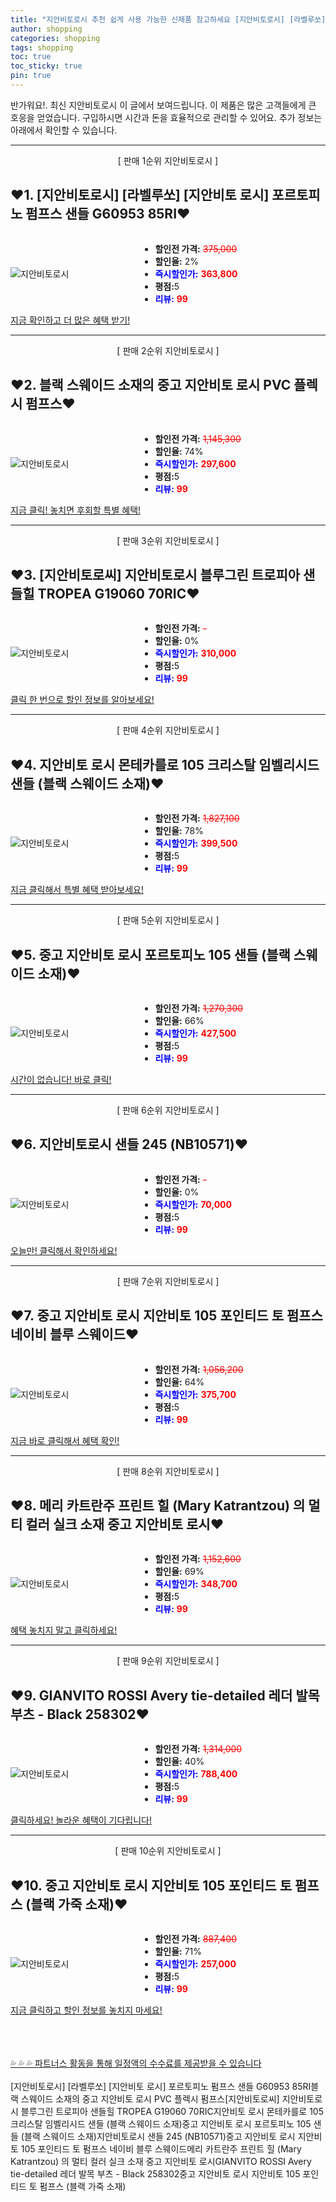 ```yaml
---
title: "지안비토로시 추천 쉽게 사용 가능한 신제품 참고하세요 [지안비토로시] [라벨루쏘] [지안비토 로시] 포르토피노"
author: shopping
categories: shopping
tags: shopping
toc: true
toc_sticky: true
pin: true
---
```

반가워요!. 최신 지안비토로시 이 글에서 보여드립니다. 이 제품은 많은 고객들에게 큰 호응을 얻었습니다. 구입하시면 시간과 돈을 효율적으로 관리할 수 있어요. 추가 정보는 아래에서 확인할 수 있습니다.

---
<p class="toplist" style="margin: 0 auto; display: block; width: fit-content;">[ 판매 1순위 지안비토로시 ]</p>

<h2><strong>❤️1. [지안비토로시] [라벨루쏘] [지안비토 로시] 포르토피노 펌프스 샌들 G60953 85RI❤️</strong></h2>

<div style="display: flex; align-items: center;">
    <div style="flex: 0.4;">
        <img src="https://thumbnail8.coupangcdn.com/thumbnails/remote/230x230ex/image/vendor_inventory/327e/351268ac6f06462bd1195e0f2247a5d9b1bc4009034ca46ac82177a6df3e.jpg" alt="지안비토로시" style="max-width: 100%;">
    </div>
    <div style="flex: 0.6; margin-left: 10px;">
        <ul>
            <li><strong>할인전 가격:</strong> <del style="color: red;">375,000</del></li>
            <li><strong>할인율:</strong> 2%</li>
            <li><span style='color:blue'><strong>즉시할인가:</strong></span> <span style='color:red'><strong>363,800</strong></span></li>
            <li><strong>평점:</strong>5</li>
            <li><span style='color:blue'><strong>리뷰:</strong></span> <span style='color:red'><strong>99</strong></span></li>
        </ul>
    </div>
</div>
<div class="center">
    <a href="https://selin100587001.github.io?lptag=AF9450613&subid=githubio&pageKey=6851043911&traceid=V0-153&itemId=16320791790&vendorItemId=85024373046" class="myButton">
        지금 확인하고 더 많은 혜택 받기!
    </a>
</div>


---
<p class="toplist" style="margin: 0 auto; display: block; width: fit-content;">[ 판매 2순위 지안비토로시 ]</p>

<h2><strong>❤️2. 블랙 스웨이드 소재의 중고 지안비토 로시 PVC 플렉시 펌프스❤️</strong></h2>

<div style="display: flex; align-items: center;">
    <div style="flex: 0.4;">
        <img src="https://thumbnail8.coupangcdn.com/thumbnails/remote/230x230ex/image/vendor_inventory/d0c5/e304bdf795af53bf891137f7c991f399699bddd0c8a82a2fd0361c95ea07.jpg" alt="지안비토로시" style="max-width: 100%;">
    </div>
    <div style="flex: 0.6; margin-left: 10px;">
        <ul>
            <li><strong>할인전 가격:</strong> <del style="color: red;">1,145,300</del></li>
            <li><strong>할인율:</strong> 74%</li>
            <li><span style='color:blue'><strong>즉시할인가:</strong></span> <span style='color:red'><strong>297,600</strong></span></li>
            <li><strong>평점:</strong>5</li>
            <li><span style='color:blue'><strong>리뷰:</strong></span> <span style='color:red'><strong>99</strong></span></li>
        </ul>
    </div>
</div>
<div class="center">
    <a href="https://selin100587001.github.io?lptag=AF9450613&subid=githubio&pageKey=8195018740&traceid=V0-153&itemId=23467095403&vendorItemId=90493670447" class="myButton">
        지금 클릭! 놓치면 후회할 특별 혜택!
    </a>
</div>


---
<p class="toplist" style="margin: 0 auto; display: block; width: fit-content;">[ 판매 3순위 지안비토로시 ]</p>

<h2><strong>❤️3. [지안비토로씨] 지안비토로시 블루그린 트로피아 샌들힐 TROPEA G19060 70RIC❤️</strong></h2>

<div style="display: flex; align-items: center;">
    <div style="flex: 0.4;">
        <img src="https://thumbnail7.coupangcdn.com/thumbnails/remote/230x230ex/image/vendor_inventory/299e/f6dd9498387fe4407399a0e6fc1673d32bc225879fea5ed887107a2078a6.jpg" alt="지안비토로시" style="max-width: 100%;">
    </div>
    <div style="flex: 0.6; margin-left: 10px;">
        <ul>
            <li><strong>할인전 가격:</strong> <del style="color: red;">-</del></li>
            <li><strong>할인율:</strong> 0%</li>
            <li><span style='color:blue'><strong>즉시할인가:</strong></span> <span style='color:red'><strong>310,000</strong></span></li>
            <li><strong>평점:</strong>5</li>
            <li><span style='color:blue'><strong>리뷰:</strong></span> <span style='color:red'><strong>99</strong></span></li>
        </ul>
    </div>
</div>
<div class="center">
    <a href="https://selin100587001.github.io?lptag=AF9450613&subid=githubio&pageKey=5673217023&traceid=V0-153&itemId=9347666896&vendorItemId=78136974844" class="myButton">
        클릭 한 번으로 할인 정보를 알아보세요!
    </a>
</div>


---
<p class="toplist" style="margin: 0 auto; display: block; width: fit-content;">[ 판매 4순위 지안비토로시 ]</p>

<h2><strong>❤️4. 지안비토 로시 몬테카를로 105 크리스탈 임벨리시드 샌들 (블랙 스웨이드 소재)❤️</strong></h2>

<div style="display: flex; align-items: center;">
    <div style="flex: 0.4;">
        <img src="https://thumbnail10.coupangcdn.com/thumbnails/remote/230x230ex/image/vendor_inventory/bad4/c36f77bbfe1c6da20aa203a6c08ab582a8d505ea925163ca6d28b39df355.jpg" alt="지안비토로시" style="max-width: 100%;">
    </div>
    <div style="flex: 0.6; margin-left: 10px;">
        <ul>
            <li><strong>할인전 가격:</strong> <del style="color: red;">1,827,100</del></li>
            <li><strong>할인율:</strong> 78%</li>
            <li><span style='color:blue'><strong>즉시할인가:</strong></span> <span style='color:red'><strong>399,500</strong></span></li>
            <li><strong>평점:</strong>5</li>
            <li><span style='color:blue'><strong>리뷰:</strong></span> <span style='color:red'><strong>99</strong></span></li>
        </ul>
    </div>
</div>
<div class="center">
    <a href="https://selin100587001.github.io?lptag=AF9450613&subid=githubio&pageKey=8195123274&traceid=V0-153&itemId=23467487293&vendorItemId=90494057195" class="myButton">
        지금 클릭해서 특별 혜택 받아보세요!
    </a>
</div>


---
<p class="toplist" style="margin: 0 auto; display: block; width: fit-content;">[ 판매 5순위 지안비토로시 ]</p>

<h2><strong>❤️5. 중고 지안비토 로시 포르토피노 105 샌들 (블랙 스웨이드 소재)❤️</strong></h2>

<div style="display: flex; align-items: center;">
    <div style="flex: 0.4;">
        <img src="https://thumbnail9.coupangcdn.com/thumbnails/remote/230x230ex/image/vendor_inventory/a069/d0742997f303b5997b544945b3909c53c5d65b04d462e62816ee056132ed.jpg" alt="지안비토로시" style="max-width: 100%;">
    </div>
    <div style="flex: 0.6; margin-left: 10px;">
        <ul>
            <li><strong>할인전 가격:</strong> <del style="color: red;">1,270,300</del></li>
            <li><strong>할인율:</strong> 66%</li>
            <li><span style='color:blue'><strong>즉시할인가:</strong></span> <span style='color:red'><strong>427,500</strong></span></li>
            <li><strong>평점:</strong>5</li>
            <li><span style='color:blue'><strong>리뷰:</strong></span> <span style='color:red'><strong>99</strong></span></li>
        </ul>
    </div>
</div>
<div class="center">
    <a href="https://selin100587001.github.io?lptag=AF9450613&subid=githubio&pageKey=8195137420&traceid=V0-153&itemId=23467549042&vendorItemId=90494118150" class="myButton">
        시간이 없습니다! 바로 클릭!
    </a>
</div>


---
<p class="toplist" style="margin: 0 auto; display: block; width: fit-content;">[ 판매 6순위 지안비토로시 ]</p>

<h2><strong>❤️6. 지안비토로시 샌들 245 (NB10571)❤️</strong></h2>

<div style="display: flex; align-items: center;">
    <div style="flex: 0.4;">
        <img src="https://thumbnail7.coupangcdn.com/thumbnails/remote/230x230ex/image/vendor_inventory/ee81/87850e0c4756bb308064b01b82f98cb226a3c0c81caaf7c965b5f2069cef.jpg" alt="지안비토로시" style="max-width: 100%;">
    </div>
    <div style="flex: 0.6; margin-left: 10px;">
        <ul>
            <li><strong>할인전 가격:</strong> <del style="color: red;">-</del></li>
            <li><strong>할인율:</strong> 0%</li>
            <li><span style='color:blue'><strong>즉시할인가:</strong></span> <span style='color:red'><strong>70,000</strong></span></li>
            <li><strong>평점:</strong>5</li>
            <li><span style='color:blue'><strong>리뷰:</strong></span> <span style='color:red'><strong>99</strong></span></li>
        </ul>
    </div>
</div>
<div class="center">
    <a href="https://selin100587001.github.io?lptag=AF9450613&subid=githubio&pageKey=6622847807&traceid=V0-153&itemId=15064786296&vendorItemId=82400804135" class="myButton">
        오늘만! 클릭해서 확인하세요!
    </a>
</div>


---
<p class="toplist" style="margin: 0 auto; display: block; width: fit-content;">[ 판매 7순위 지안비토로시 ]</p>

<h2><strong>❤️7. 중고 지안비토 로시 지안비토 105 포인티드 토 펌프스 네이비 블루 스웨이드❤️</strong></h2>

<div style="display: flex; align-items: center;">
    <div style="flex: 0.4;">
        <img src="https://thumbnail10.coupangcdn.com/thumbnails/remote/230x230ex/image/vendor_inventory/b4a9/950edf898d4cf7e486b97fe9434707cd2f0327367d814047a56f8d12625b.jpg" alt="지안비토로시" style="max-width: 100%;">
    </div>
    <div style="flex: 0.6; margin-left: 10px;">
        <ul>
            <li><strong>할인전 가격:</strong> <del style="color: red;">1,056,200</del></li>
            <li><strong>할인율:</strong> 64%</li>
            <li><span style='color:blue'><strong>즉시할인가:</strong></span> <span style='color:red'><strong>375,700</strong></span></li>
            <li><strong>평점:</strong>5</li>
            <li><span style='color:blue'><strong>리뷰:</strong></span> <span style='color:red'><strong>99</strong></span></li>
        </ul>
    </div>
</div>
<div class="center">
    <a href="https://selin100587001.github.io?lptag=AF9450613&subid=githubio&pageKey=8195149170&traceid=V0-153&itemId=23467600282&vendorItemId=90494169467" class="myButton">
        지금 바로 클릭해서 혜택 확인!
    </a>
</div>


---
<p class="toplist" style="margin: 0 auto; display: block; width: fit-content;">[ 판매 8순위 지안비토로시 ]</p>

<h2><strong>❤️8. 메리 카트란주 프린트 힐 (Mary Katrantzou) 의 멀티 컬러 실크 소재 중고 지안비토 로시❤️</strong></h2>

<div style="display: flex; align-items: center;">
    <div style="flex: 0.4;">
        <img src="https://thumbnail10.coupangcdn.com/thumbnails/remote/230x230ex/image/vendor_inventory/62fc/b8341f199f4a7a47e52b291b2063bd8e0c85c3bacd82a8331bc102089da2.jpg" alt="지안비토로시" style="max-width: 100%;">
    </div>
    <div style="flex: 0.6; margin-left: 10px;">
        <ul>
            <li><strong>할인전 가격:</strong> <del style="color: red;">1,152,600</del></li>
            <li><strong>할인율:</strong> 69%</li>
            <li><span style='color:blue'><strong>즉시할인가:</strong></span> <span style='color:red'><strong>348,700</strong></span></li>
            <li><strong>평점:</strong>5</li>
            <li><span style='color:blue'><strong>리뷰:</strong></span> <span style='color:red'><strong>99</strong></span></li>
        </ul>
    </div>
</div>
<div class="center">
    <a href="https://selin100587001.github.io?lptag=AF9450613&subid=githubio&pageKey=8194754859&traceid=V0-153&itemId=23466046199&vendorItemId=90492634080" class="myButton">
        혜택 놓치지 말고 클릭하세요!
    </a>
</div>


---
<p class="toplist" style="margin: 0 auto; display: block; width: fit-content;">[ 판매 9순위 지안비토로시 ]</p>

<h2><strong>❤️9. GIANVITO ROSSI Avery tie-detailed 레더 발목 부츠 - Black 258302❤️</strong></h2>

<div style="display: flex; align-items: center;">
    <div style="flex: 0.4;">
        <img src="https://thumbnail10.coupangcdn.com/thumbnails/remote/230x230ex/image/vendor_inventory/4cdd/bacaa951bf17206e1ec95a28fa502d906f900c8bb187399189c072f6130a.jpg" alt="지안비토로시" style="max-width: 100%;">
    </div>
    <div style="flex: 0.6; margin-left: 10px;">
        <ul>
            <li><strong>할인전 가격:</strong> <del style="color: red;">1,314,000</del></li>
            <li><strong>할인율:</strong> 40%</li>
            <li><span style='color:blue'><strong>즉시할인가:</strong></span> <span style='color:red'><strong>788,400</strong></span></li>
            <li><strong>평점:</strong>5</li>
            <li><span style='color:blue'><strong>리뷰:</strong></span> <span style='color:red'><strong>99</strong></span></li>
        </ul>
    </div>
</div>
<div class="center">
    <a href="https://selin100587001.github.io?lptag=AF9450613&subid=githubio&pageKey=7817764685&traceid=V0-153&itemId=21225171048&vendorItemId=88286085810" class="myButton">
        클릭하세요! 놀라운 혜택이 기다립니다!
    </a>
</div>


---
<p class="toplist" style="margin: 0 auto; display: block; width: fit-content;">[ 판매 10순위 지안비토로시 ]</p>

<h2><strong>❤️10. 중고 지안비토 로시 지안비토 105 포인티드 토 펌프스 (블랙 가죽 소재)❤️</strong></h2>

<div style="display: flex; align-items: center;">
    <div style="flex: 0.4;">
        <img src="https://thumbnail10.coupangcdn.com/thumbnails/remote/230x230ex/image/vendor_inventory/53d3/cd0a6b4fbbaca953dc1cf1ae5b707b1b647408dbd3f9d01c84bdb0d246b5.jpg" alt="지안비토로시" style="max-width: 100%;">
    </div>
    <div style="flex: 0.6; margin-left: 10px;">
        <ul>
            <li><strong>할인전 가격:</strong> <del style="color: red;">887,400</del></li>
            <li><strong>할인율:</strong> 71%</li>
            <li><span style='color:blue'><strong>즉시할인가:</strong></span> <span style='color:red'><strong>257,000</strong></span></li>
            <li><strong>평점:</strong>5</li>
            <li><span style='color:blue'><strong>리뷰:</strong></span> <span style='color:red'><strong>99</strong></span></li>
        </ul>
    </div>
</div>
<div class="center">
    <a href="https://selin100587001.github.io?lptag=AF9450613&subid=githubio&pageKey=8195107427&traceid=V0-153&itemId=23467432279&vendorItemId=90494002504" class="myButton">
        지금 클릭하고 할인 정보를 놓치지 마세요!
    </a>
</div>

<br><br><br>[💦 💦 💦 파트너스 활동을 통해 일정액의 수수료를 제공받을 수 있습니다](https://link.coupang.com/a/bcpT2c)<br><br>[지안비토로시] [라벨루쏘] [지안비토 로시] 포르토피노 펌프스 샌들 G60953 85RI블랙 스웨이드 소재의 중고 지안비토 로시 PVC 플렉시 펌프스[지안비토로씨] 지안비토로시 블루그린 트로피아 샌들힐 TROPEA G19060 70RIC지안비토 로시 몬테카를로 105 크리스탈 임벨리시드 샌들 (블랙 스웨이드 소재)중고 지안비토 로시 포르토피노 105 샌들 (블랙 스웨이드 소재)지안비토로시 샌들 245 (NB10571)중고 지안비토 로시 지안비토 105 포인티드 토 펌프스 네이비 블루 스웨이드메리 카트란주 프린트 힐 (Mary Katrantzou) 의 멀티 컬러 실크 소재 중고 지안비토 로시GIANVITO ROSSI Avery tie-detailed 레더 발목 부츠 - Black 258302중고 지안비토 로시 지안비토 105 포인티드 토 펌프스 (블랙 가죽 소재)